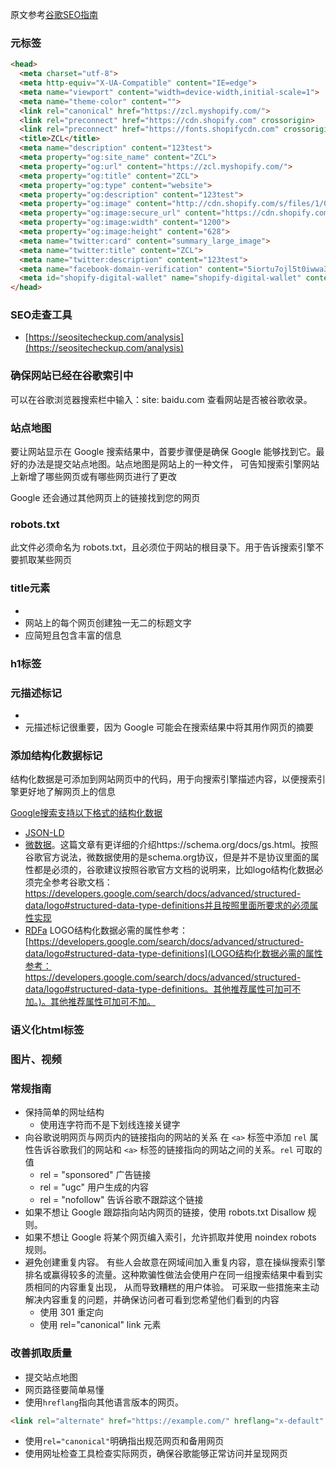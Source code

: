 原文参考[谷歌SEO指南](https://developers.google.com/search/docs/beginner/seo-starter-guide)
### 元标签
```html
<head>
  <meta charset="utf-8">
  <meta http-equiv="X-UA-Compatible" content="IE=edge">
  <meta name="viewport" content="width=device-width,initial-scale=1">
  <meta name="theme-color" content="">
  <link rel="canonical" href="https://zcl.myshopify.com/">
  <link rel="preconnect" href="https://cdn.shopify.com" crossorigin>
  <link rel="preconnect" href="https://fonts.shopifycdn.com" crossorigin>
  <title>ZCL</title>
  <meta name="description" content="123test">
  <meta property="og:site_name" content="ZCL">
  <meta property="og:url" content="https://zcl.myshopify.com/">
  <meta property="og:title" content="ZCL">
  <meta property="og:type" content="website">
  <meta property="og:description" content="123test">
  <meta property="og:image" content="http://cdn.shopify.com/s/files/1/0557/1041/7070/files/a-bridge-sitting-in-thick-pink-and-purple-fog.jpg?v=1634545667">
  <meta property="og:image:secure_url" content="https://cdn.shopify.com/s/files/1/0557/1041/7070/files/a-bridge-sitting-in-thick-pink-and-purple-fog.jpg?v=1634545667">
  <meta property="og:image:width" content="1200">
  <meta property="og:image:height" content="628">
  <meta name="twitter:card" content="summary_large_image">
  <meta name="twitter:title" content="ZCL">
  <meta name="twitter:description" content="123test">
  <meta name="facebook-domain-verification" content="5iortu7ojl5t0iwwa3q2ukpovwv47k">
  <meta id="shopify-digital-wallet" name="shopify-digital-wallet" content="/55710417070/digital_wallets/dialog">
</head>
```

### SEO走查工具
- [https://seositecheckup.com/analysis](https://seositecheckup.com/analysis)


### 确保网站已经在谷歌索引中
可以在谷歌浏览器搜索栏中输入：site: baidu.com 查看网站是否被谷歌收录。

### 站点地图
要让网站显示在 Google 搜索结果中，首要步骤便是确保 Google 能够找到它。最好的办法是提交站点地图。站点地图是网站上的一种文件，
可告知搜索引擎网站上新增了哪些网页或有哪些网页进行了更改

Google 还会通过其他网页上的链接找到您的网页

### robots.txt
此文件必须命名为 robots.txt，且必须位于网站的根目录下。用于告诉搜索引擎不要抓取某些网页

### title元素
- <title>1111</title>
- 网站上的每个网页创建独一无二的标题文字
- 应简短且包含丰富的信息
### h1标签
### 元描述标记
- <meta name="description" content="this is a desc">
- 元描述标记很重要，因为 Google 可能会在搜索结果中将其用作网页的摘要


### 添加结构化数据标记
结构化数据是可添加到网站网页中的代码，用于向搜索引擎描述内容，以便搜索引擎更好地了解网页上的信息

[Google搜索支持以下格式的结构化数据](https://developers.google.com/search/docs/advanced/structured-data/intro-structured-data#structured-data-format)
   - [JSON-LD](https://json-ld.org/)
   - [微数据](https://html.spec.whatwg.org/multipage/)。这篇文章有更详细的介绍https://schema.org/docs/gs.html。按照谷歌官方说法，微数据使用的是schema.org协议，但是并不是协议里面的属性都是必须的，谷歌建议按照谷歌官方文档的说明来，比如logo结构化数据必须完全参考谷歌文档：https://developers.google.com/search/docs/advanced/structured-data/logo#structured-data-type-definitions并且按照里面所要求的必须属性实现
   - [RDFa](https://rdfa.info/)
LOGO结构化数据必需的属性参考：[https://developers.google.com/search/docs/advanced/structured-data/logo#structured-data-type-definitions](LOGO结构化数据必需的属性参考：https://developers.google.com/search/docs/advanced/structured-data/logo#structured-data-type-definitions。其他推荐属性可加可不加。)。其他推荐属性可加可不加。

### 语义化html标签
### 图片、视频
### 常规指南
- 保持简单的网址结构
  + 使用连字符而不是下划线连接关键字
- 向谷歌说明网页与网页内的链接指向的网站的关系
在 `<a>` 标签中添加 `rel` 属性告诉谷歌我们的网站和 `<a>` 标签的链接指向的网站之间的关系。`rel` 可取的值
  + rel = "sponsored" 广告链接
  + rel = "ugc" 用户生成的内容
  + rel = "nofollow" 告诉谷歌不跟踪这个链接
- 如果不想让 Google 跟踪指向站内网页的链接，使用 robots.txt Disallow 规则。
- 如果不想让 Google 将某个网页编入索引，允许抓取并使用 noindex robots 规则。
- 避免创建重复内容。
有些人会故意在网域间加入重复内容，意在操纵搜索引擎排名或赢得较多的流量。这种欺骗性做法会使用户在同一组搜索结果中看到实质相同的内容重复出现，
从而导致糟糕的用户体验。
可采取一些措施来主动解决内容重复的问题，并确保访问者可看到您希望他们看到的内容
  + 使用 301 重定向
  + 使用 rel="canonical" link 元素


### 改善抓取质量
- 提交站点地图
- 网页路径要简单易懂
- 使用`hreflang`指向其他语言版本的网页。
```html
<link rel="alternate" href="https://example.com/" hreflang="x-default" />
```
- 使用`rel="canonical"`明确指出规范网页和备用网页
- 使用网址检查工具检查实际网页，确保谷歌能够正常访问并呈现网页